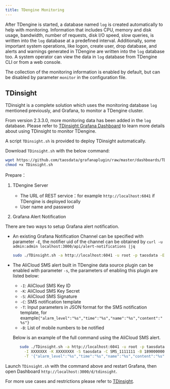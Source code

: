 ```yaml
---
title: TDengine Monitoring
---
```


After TDengine is started, a database named `log` is created automatically to help with monitoring. Information that includes CPU, memory and disk usage, bandwidth, number of requests, disk I/O speed, slow queries, is written into the `log` database at a predefined interval. Additionally, some important system operations, like logon, create user, drop database, and alerts and warnings generated in TDengine are written into the `log` database too. A system operator can view the data in `log` database from TDengine CLI or from a web console.

The collection of the monitoring information is enabled by default, but can be disabled by parameter `monitor` in the configuration file. 

## TDinsight 

TDinsight is a complete solution which uses the monitoring database `log` mentioned previously, and Grafana, to monitor a TDengine cluster.

From version 2.3.3.0, more monitoring data has been added in the `log` database. Please refer to [TDinsight Grafana Dashboard](https://grafana.com/grafana/dashboards/15167) to learn more details about using TDinsight to monitor TDengine.

A script `TDinsight.sh` is provided to deploy TDinsight automatically.

Download `TDinsight.sh` with the below command:

```bash
wget https://github.com/taosdata/grafanaplugin/raw/master/dashboards/TDinsight.sh
chmod +x TDinsight.sh
```

Prepare：

1. TDengine Server

   - The URL of REST service：for example `http://localhost:6041` if TDengine is deployed locally
   - User name and password

2. Grafana Alert Notification

There are two ways to setup Grafana alert notification.

- An existing Grafana Notification Channel can be specified with parameter `-E`, the notifier uid of the channel can be obtained by `curl -u admin:admin localhost:3000/api/alert-notifications |jq`

     ```bash
     sudo ./TDinsight.sh -a http://localhost:6041 -u root -p taosdata -E <notifier uid>
     ```

- The AliCloud SMS alert built in TDengine data source plugin can be enabled with parameter `-s`, the parameters of enabling this plugin are listed below:

  - `-I`: AliCloud SMS Key ID
  - `-K`: AliCloud SMS Key Secret
  - `-S`: AliCloud SMS Signature
  - `-C`: SMS notification template
  - `-T`: Input parameters in JSON format for the SMS notification template, for example`{"alarm_level":"%s","time":"%s","name":"%s","content":"%s"}`
  - `-B`: List of mobile numbers to be notified

  Below is an example of the full command using the AliCloud SMS alert.

  ```bash
     sudo ./TDinsight.sh -a http://localhost:6041 -u root -p taosdata -s \
       -I XXXXXXX -K XXXXXXXX -S taosdata -C SMS_1111111 -B 18900000000 \
       -T '{"alarm_level":"%s","time":"%s","name":"%s","content":"%s"}'
  ```

Launch `TDinsight.sh` with the command above and restart Grafana, then open Dashboard `http://localhost:3000/d/tdinsight`.

For more use cases and restrictions please refer to [TDinsight](/reference/tdinsight/).
